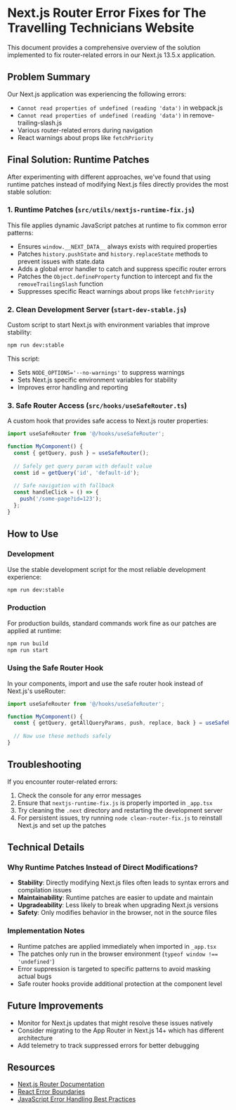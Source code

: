 # Next.js Router Error Fixes for The Travelling Technicians Website

This document provides a comprehensive overview of the solution implemented to fix router-related errors in our Next.js 13.5.x application.

## Problem Summary

Our Next.js application was experiencing the following errors:

- `Cannot read properties of undefined (reading 'data')` in webpack.js
- `Cannot read properties of undefined (reading 'data')` in remove-trailing-slash.js
- Various router-related errors during navigation
- React warnings about props like `fetchPriority`

## Final Solution: Runtime Patches

After experimenting with different approaches, we've found that using runtime patches instead of modifying Next.js files directly provides the most stable solution:

### 1. Runtime Patches (`src/utils/nextjs-runtime-fix.js`)

This file applies dynamic JavaScript patches at runtime to fix common error patterns:

- Ensures `window.__NEXT_DATA__` always exists with required properties
- Patches `history.pushState` and `history.replaceState` methods to prevent issues with state.data
- Adds a global error handler to catch and suppress specific router errors
- Patches the `Object.defineProperty` function to intercept and fix the `removeTrailingSlash` function
- Suppresses specific React warnings about props like `fetchPriority`

### 2. Clean Development Server (`start-dev-stable.js`)

Custom script to start Next.js with environment variables that improve stability:

```bash
npm run dev:stable
```

This script:
- Sets `NODE_OPTIONS='--no-warnings'` to suppress warnings
- Sets Next.js specific environment variables for stability
- Improves error handling and reporting

### 3. Safe Router Access (`src/hooks/useSafeRouter.ts`)

A custom hook that provides safe access to Next.js router properties:

```javascript
import useSafeRouter from '@/hooks/useSafeRouter';

function MyComponent() {
  const { getQuery, push } = useSafeRouter();
  
  // Safely get query param with default value
  const id = getQuery('id', 'default-id');
  
  // Safe navigation with fallback
  const handleClick = () => {
    push('/some-page?id=123');
  };
}
```

## How to Use

### Development

Use the stable development script for the most reliable development experience:

```bash
npm run dev:stable
```

### Production

For production builds, standard commands work fine as our patches are applied at runtime:

```bash
npm run build
npm run start
```

### Using the Safe Router Hook

In your components, import and use the safe router hook instead of Next.js's useRouter:

```javascript
import useSafeRouter from '@/hooks/useSafeRouter';

function MyComponent() {
  const { getQuery, getAllQueryParams, push, replace, back } = useSafeRouter();
  
  // Now use these methods safely
}
```

## Troubleshooting

If you encounter router-related errors:

1. Check the console for any error messages
2. Ensure that `nextjs-runtime-fix.js` is properly imported in `_app.tsx`
3. Try cleaning the `.next` directory and restarting the development server
4. For persistent issues, try running `node clean-router-fix.js` to reinstall Next.js and set up the patches

## Technical Details

### Why Runtime Patches Instead of Direct Modifications?

- **Stability**: Directly modifying Next.js files often leads to syntax errors and compilation issues
- **Maintainability**: Runtime patches are easier to update and maintain
- **Upgradeability**: Less likely to break when upgrading Next.js versions
- **Safety**: Only modifies behavior in the browser, not in the source files

### Implementation Notes

- Runtime patches are applied immediately when imported in `_app.tsx`
- The patches only run in the browser environment (`typeof window !== 'undefined'`)
- Error suppression is targeted to specific patterns to avoid masking actual bugs
- Safe router hooks provide additional protection at the component level

## Future Improvements

- Monitor for Next.js updates that might resolve these issues natively
- Consider migrating to the App Router in Next.js 14+ which has different architecture
- Add telemetry to track suppressed errors for better debugging

## Resources

- [Next.js Router Documentation](https://nextjs.org/docs/pages/api-reference/functions/use-router)
- [React Error Boundaries](https://react.dev/reference/react/Component#catching-rendering-errors-with-an-error-boundary)
- [JavaScript Error Handling Best Practices](https://developer.mozilla.org/en-US/docs/Web/JavaScript/Guide/Control_flow_and_error_handling) 